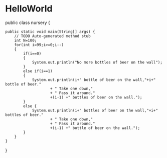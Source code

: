 # HelloWorld
public class nursery {

	public static void main(String[] args) {
		// TODO Auto-generated method stub
		int N=100;
		for(int i=99;i>=0;i--)
		{
			if(i==0)
			{
				System.out.println("No more bottles of beer on the wall");
			}
			else if(i==1)
			{
				System.out.println(i+" bottle of beer on the wall,"+i+" bottle of beer."
						+ " Take one down,"
						+ " Pass it around."
						+(i-1) +" bottles of beer on the wall.");
			}
			else {
				System.out.println(i+" bottles of beer on the wall,"+i+" bottles of beer."
						+ " Take one down,"
						+ " Pass it around."
						+(i-1) +" bottle of beer on the wall.");
			}
		}
	}

}
